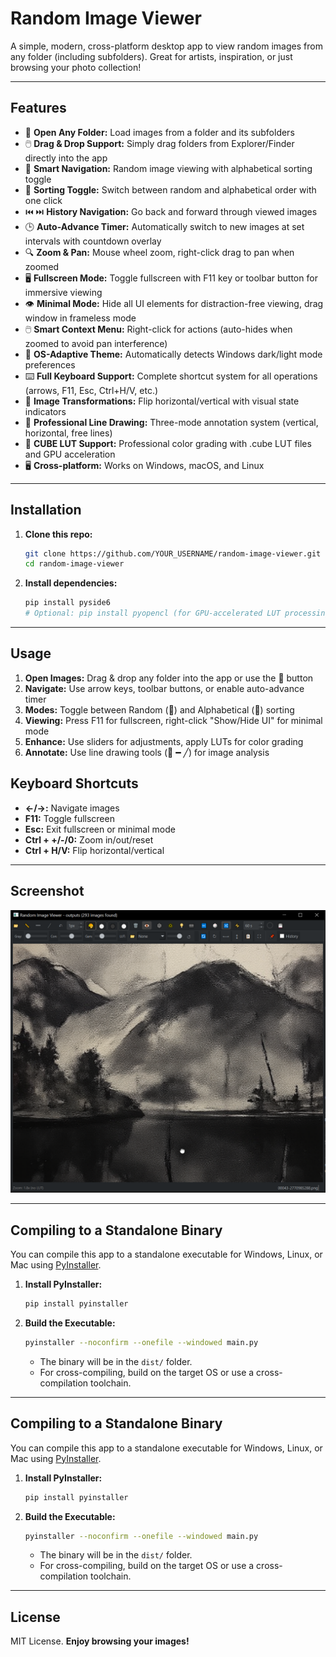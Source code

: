 # Random Image Viewer

A simple, modern, cross-platform desktop app to view random images from any folder (including subfolders). Great for artists, inspiration, or just browsing your photo collection!

---

## Features

- 📁 **Open Any Folder:** Load images from a folder and its subfolders
- 🖱️ **Drag & Drop Support:** Simply drag folders from Explorer/Finder directly into the app
- 🎲 **Smart Navigation:** Random image viewing with alphabetical sorting toggle  
- 🔀 **Sorting Toggle:** Switch between random and alphabetical order with one click
- ⏮️ ⏭️ **History Navigation:** Go back and forward through viewed images
- 🕒 **Auto-Advance Timer:** Automatically switch to new images at set intervals with countdown overlay
- 🔍 **Zoom & Pan:** Mouse wheel zoom, right-click drag to pan when zoomed
- 🖥️ **Fullscreen Mode:** Toggle fullscreen with F11 key or toolbar button for immersive viewing
- 👁️ **Minimal Mode:** Hide all UI elements for distraction-free viewing, drag window in frameless mode
- 🖱️ **Smart Context Menu:** Right-click for actions (auto-hides when zoomed to avoid pan interference)
- 🎨 **OS-Adaptive Theme:** Automatically detects Windows dark/light mode preferences
- ⌨️ **Full Keyboard Support:** Complete shortcut system for all operations (arrows, F11, Esc, Ctrl+H/V, etc.)
- 🔄 **Image Transformations:** Flip horizontal/vertical with visual state indicators
- 📐 **Professional Line Drawing:** Three-mode annotation system (vertical, horizontal, free lines)
- 🎨 **CUBE LUT Support:** Professional color grading with .cube LUT files and GPU acceleration
- 🖥️ **Cross-platform:** Works on Windows, macOS, and Linux

---

## Installation

1. **Clone this repo:**
   ```sh
   git clone https://github.com/YOUR_USERNAME/random-image-viewer.git
   cd random-image-viewer
   ```

2. **Install dependencies:**
   ```sh
   pip install pyside6
   # Optional: pip install pyopencl (for GPU-accelerated LUT processing)
   ```

---

## Usage

1. **Open Images:** Drag & drop any folder into the app or use the 📁 button
2. **Navigate:** Use arrow keys, toolbar buttons, or enable auto-advance timer
3. **Modes:** Toggle between Random (🎲) and Alphabetical (🔀) sorting
4. **Viewing:** Press F11 for fullscreen, right-click "Show/Hide UI" for minimal mode
5. **Enhance:** Use sliders for adjustments, apply LUTs for color grading
6. **Annotate:** Use line drawing tools (📏 ━ ╱) for image analysis

## Keyboard Shortcuts

- **←/→:** Navigate images  
- **F11:** Toggle fullscreen
- **Esc:** Exit fullscreen or minimal mode
- **Ctrl + +/-/0:** Zoom in/out/reset
- **Ctrl + H/V:** Flip horizontal/vertical

---

## Screenshot

![Main Window](screenshots/main_window.png)

---

## Compiling to a Standalone Binary

You can compile this app to a standalone executable for Windows, Linux, or Mac using [PyInstaller](https://pyinstaller.org/).

1. **Install PyInstaller:**
   ```sh
   pip install pyinstaller
   ```
2. **Build the Executable:**
   ```sh
   pyinstaller --noconfirm --onefile --windowed main.py
   ```
   - The binary will be in the `dist/` folder.
   - For cross-compiling, build on the target OS or use a cross-compilation toolchain.

---

## Compiling to a Standalone Binary

You can compile this app to a standalone executable for Windows, Linux, or Mac using [PyInstaller](https://pyinstaller.org/).

1. **Install PyInstaller:**
   ```sh
   pip install pyinstaller
   ```
2. **Build the Executable:**
   ```sh
   pyinstaller --noconfirm --onefile --windowed main.py
   ```
   - The binary will be in the `dist/` folder.
   - For cross-compiling, build on the target OS or use a cross-compilation toolchain.

---

## License

MIT License. **Enjoy browsing your images!**



